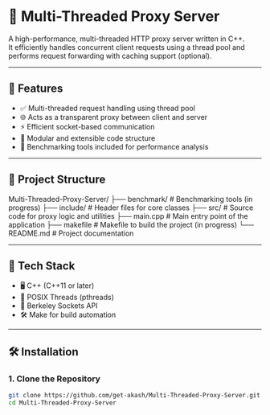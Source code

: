 # 🚀 Multi-Threaded Proxy Server

A high-performance, multi-threaded HTTP proxy server written in C++.  
It efficiently handles concurrent client requests using a thread pool and performs request forwarding with caching support (optional).

---

## 📌 Features

- ✅ Multi-threaded request handling using thread pool
- 🌐 Acts as a transparent proxy between client and server
- ⚡ Efficient socket-based communication
- 🔄 Modular and extensible code structure
- 🧪 Benchmarking tools included for performance analysis

---

## 🧱 Project Structure
Multi-Threaded-Proxy-Server/
├── benchmark/        # Benchmarking tools (in progress)
├── include/          # Header files for core classes
├── src/              # Source code for proxy logic and utilities
├── main.cpp          # Main entry point of the application
├── makefile          # Makefile to build the project (in progress)
└── README.md         # Project documentation

---

## 🧰 Tech Stack

- 🖥️ C++ (C++11 or later)
- 🧵 POSIX Threads (pthreads)
- 🔌 Berkeley Sockets API
- 🛠️ Make for build automation

---

## 🛠️ Installation

### 1. Clone the Repository

```bash
git clone https://github.com/get-akash/Multi-Threaded-Proxy-Server.git
cd Multi-Threaded-Proxy-Server